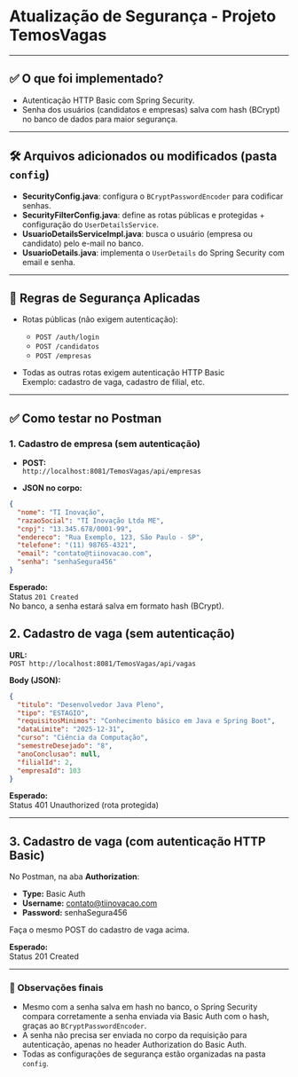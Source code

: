 # Atualização de Segurança - Projeto TemosVagas

---

## ✅ O que foi implementado?

- Autenticação HTTP Basic com Spring Security.
- Senha dos usuários (candidatos e empresas) salva com hash (BCrypt) no banco de dados para maior segurança.

---

## 🛠️ Arquivos adicionados ou modificados (pasta `config`)

- **SecurityConfig.java**: configura o `BCryptPasswordEncoder` para codificar senhas.
- **SecurityFilterConfig.java**: define as rotas públicas e protegidas + configuração do `UserDetailsService`.
- **UsuarioDetailsServiceImpl.java**: busca o usuário (empresa ou candidato) pelo e-mail no banco.
- **UsuarioDetails.java**: implementa o `UserDetails` do Spring Security com email e senha.

---

## 🔐 Regras de Segurança Aplicadas

- Rotas públicas (não exigem autenticação):
  - `POST /auth/login`
  - `POST /candidatos`
  - `POST /empresas`

- Todas as outras rotas exigem autenticação HTTP Basic  
  Exemplo: cadastro de vaga, cadastro de filial, etc.

---

## ✅ Como testar no Postman

### 1. Cadastro de empresa (sem autenticação)

- **POST:**  
  `http://localhost:8081/TemosVagas/api/empresas`

- **JSON no corpo:**

```json
{
  "nome": "TI Inovação",
  "razaoSocial": "TI Inovação Ltda ME",
  "cnpj": "13.345.678/0001-99",
  "endereco": "Rua Exemplo, 123, São Paulo - SP",
  "telefone": "(11) 98765-4321",
  "email": "contato@tiinovacao.com",
  "senha": "senhaSegura456"
}
```

**Esperado:**  
Status `201 Created`  
No banco, a senha estará salva em formato hash (BCrypt).

## 2. Cadastro de vaga (sem autenticação)

**URL:**  
`POST http://localhost:8081/TemosVagas/api/vagas`

**Body (JSON):**

```json
{
  "titulo": "Desenvolvedor Java Pleno",
  "tipo": "ESTAGIO",
  "requisitosMinimos": "Conhecimento básico em Java e Spring Boot",
  "dataLimite": "2025-12-31",
  "curso": "Ciência da Computação",
  "semestreDesejado": "8",
  "anoConclusao": null,
  "filialId": 2,
  "empresaId": 103
}
```
**Esperado:**  
Status 401 Unauthorized (rota protegida)

---

## 3. Cadastro de vaga (com autenticação HTTP Basic)

No Postman, na aba **Authorization**:

- **Type:** Basic Auth  
- **Username:** contato@tiinovacao.com  
- **Password:** senhaSegura456  

Faça o mesmo POST do cadastro de vaga acima.

**Esperado:**  
Status 201 Created

---

### 🔐 Observações finais

- Mesmo com a senha salva em hash no banco, o Spring Security compara corretamente a senha enviada via Basic Auth com o hash, graças ao `BCryptPasswordEncoder`.
- A senha não precisa ser enviada no corpo da requisição para autenticação, apenas no header Authorization do Basic Auth.
- Todas as configurações de segurança estão organizadas na pasta `config`.
